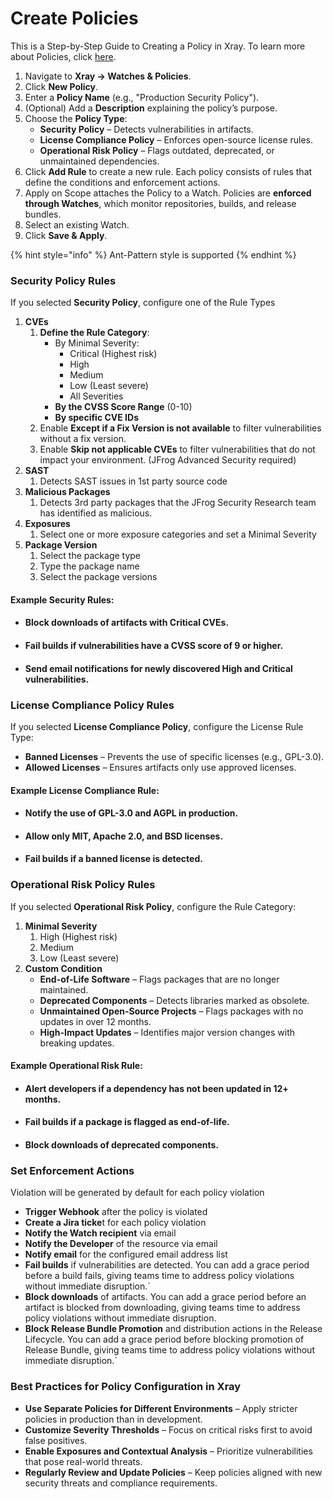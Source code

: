 # Create Policies

This is a Step-by-Step Guide to Creating a Policy in Xray. To learn more about Policies, click [here](../features-and-capabilities/sdlc-policy-mangement/).

1. Navigate to **Xray → Watches & Policies**.
2. Click **New Policy**.
3. Enter a **Policy Name** (e.g., "Production Security Policy").
4. (Optional) Add a **Description** explaining the policy’s purpose.
5. Choose the **Policy Type**:
   * **Security Policy** – Detects vulnerabilities in artifacts.
   * **License Compliance Policy** – Enforces open-source license rules.
   * **Operational Risk Policy** – Flags outdated, deprecated, or unmaintained dependencies.&#x20;
6. Click **Add Rule** to create a new rule. Each policy consists of rules that define the conditions and enforcement actions.
7. Apply on Scope attaches the Policy to a Watch. Policies are **enforced through Watches**, which monitor repositories, builds, and release bundles.
8. Select an existing Watch.
9. Click **Save & Apply**.

{% hint style="info" %}
Ant-Pattern style is supported
{% endhint %}

### **Security Policy Rules**

If you selected **Security Policy**, configure one of the Rule Types

1. **CVEs**
   1. **Define the Rule Category**:
      * By Minimal Severity:
        * Critical (Highest risk)
        * High
        * Medium
        * Low (Least severe)
        * All Severities
      * **By the CVSS Score Range** (0-10)
      * **By specific CVE IDs**
   2. Enable **Except if a Fix Version is not available** to filter vulnerabilities without a fix version.
   3. Enable **Skip not applicable CVEs** to filter vulnerabilities that do not impact your environment. (JFrog Advanced Security required)
2. **SAST**
   1. Detects SAST issues in 1st party source code
3. **Malicious Packages**
   1. Detects 3rd party packages that the JFrog Security Research team has identified as malicious.
4. **Exposures**
   1. &#x20;Select one or more exposure categories and set a Minimal Severity
5. **Package Version**
   1. Select the package type
   2. Type the package name
   3. Select the package versions&#x20;

#### **Example Security Rules:**

* #### Block downloads of artifacts with Critical CVEs.
* #### Fail builds if vulnerabilities have a CVSS score of 9 or higher.
* #### Send email notifications for newly discovered High and Critical vulnerabilities.

### **License Compliance Policy Rules**

If you selected **License Compliance Policy**, configure the License Rule Type:

* **Banned Licenses** – Prevents the use of specific licenses (e.g., GPL-3.0).
* **Allowed Licenses** – Ensures artifacts only use approved licenses.

#### **Example License Compliance Rule:**

* #### Notify the use of GPL-3.0 and AGPL in production.
* #### Allow only MIT, Apache 2.0, and BSD licenses.
* #### Fail builds if a banned license is detected.

### **Operational Risk Policy Rules**&#x20;

If you selected **Operational Risk Policy**, configure the Rule Category:

1. **Minimal Severity**
   1. High (Highest risk)
   2. Medium
   3. Low (Least severe)
2. **Custom Condition**
   * **End-of-Life Software** – Flags packages that are no longer maintained.
   * **Deprecated Components** – Detects libraries marked as obsolete.
   * **Unmaintained Open-Source Projects** – Flags packages with no updates in over 12 months.
   * **High-Impact Updates** – Identifies major version changes with breaking updates.

#### **Example Operational Risk Rule:**

* #### Alert developers if a dependency has not been updated in 12+ months.
* #### Fail builds if a package is flagged as end-of-life.
* #### Block downloads of deprecated components.

### Set Enforcement Actions

Violation will be generated by default for each policy violation

* **Trigger Webhook** after the policy is violated
* **Create a Jira ticke**t for each policy violation
* **Notify the Watch recipient** via email
* **Notify the Developer** of the resource via email
* **Notify email** for the configured email address list
* **Fail builds** if vulnerabilities are detected. You can add a grace period before a build fails, giving teams time to address policy violations without immediate disruption.\`
* **Block downloads** of artifacts. You can add a grace period before an artifact is blocked from downloading, giving teams time to address policy violations without immediate disruption.
* **Block Release Bundle Promotion** and distribution actions in the Release Lifecycle. You can add a grace period before blocking promotion of Release Bundle, giving teams time to address policy violations without immediate disruption.\`

### **Best Practices for Policy Configuration in Xray**

* **Use Separate Policies for Different Environments** – Apply stricter policies in production than in development.
* **Customize Severity Thresholds** – Focus on critical risks first to avoid false positives.
* **Enable Exposures and Contextual Analysis** – Prioritize vulnerabilities that pose real-world threats.
* **Regularly Review and Update Policies** – Keep policies aligned with new security threats and compliance requirements.
